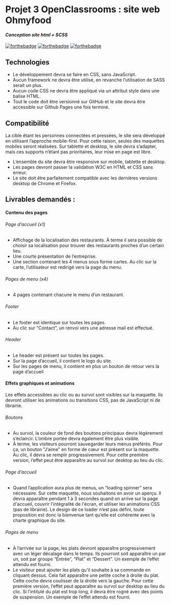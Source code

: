 # Projet 3 OpenClassrooms : site web Ohmyfood
#### _Conception site html + SCSS_

[![forthebadge](https://forthebadge.com/images/badges/built-with-love.svg)](https://forthebadge.com) [![forthebadge](https://forthebadge.com/images/badges/uses-html.svg)](https://forthebadge.com) [![forthebadge](https://forthebadge.com/images/badges/uses-css.svg)](https://forthebadge.com)

## Technologies
- Le développement devra se faire en CSS, sans JavaScript.
- Aucun framework ne devra être utilisé, en revanche l’utilisation de SASS serait un plus.
- Aucun code CSS ne devra être appliqué via un attribut style dans une balise HTML.
- Tout le code doit être versionné sur GitHub et le site devra être accessible sur Github Pages une fois terminé.

## Compatibilité
La cible étant les personnes connectées et pressées, le site sera développé en utilisant l’approche mobile-first. Pour cette raison, seules des maquettes mobiles seront réalisées. Sur tablette et desktop, le site devra s’adapter, mais ces supports n’étant pas prioritaires, leur mise en page est libre.
- L’ensemble du site devra être responsive sur mobile, tablette et desktop.
- Les pages devront passer la validation W3C en HTML et CSS sans erreur.
- Le site doit être parfaitement compatible avec les dernières versions desktop de Chrome et Firefox.

## Livrables demandés :
#### Contenu des pages
###### Page d’accueil (x1)
- Affichage de la localisation des restaurants. À terme il sera possible de choisir sa localisation pour trouver des restaurants proches d’un certain lieu.
- Une courte présentation de l’entreprise.
- Une section contenant les 4 menus sous forme cartes. Au clic sur la carte, l’utilisateur est redirigé vers la page du menu.
###### Pages de menu (x4)
- 4 pages contenant chacune le menu d’un restaurant.
###### Footer
- Le footer est identique sur toutes les pages.
- Au clic sur “Contact”, un renvoi vers une adresse mail est effectué.
###### Header
- Le header est présent sur toutes les pages.
- Sur la page d’accueil, il contient le logo du site.
- Sur les pages de menu, il contient en plus un bouton de retour vers la page d’accueil

#### Effets graphiques et animations
Les effets accessibles au clic ou au survol sont visibles sur la maquette. Ils devront utiliser les animations ou transitions CSS, pas de JavaScript ni de librairie.
###### Boutons
- Au survol, la couleur de fond des boutons principaux devra légèrement s’éclaircir. L’ombre portée devra également être plus visible.
- À terme, les visiteurs pourront sauvegarder leurs menus préférés. Pour ça, un bouton "J’aime" en forme de cœur est présent sur la maquette. Au clic, il devra se remplir progressivement. Pour cette première version, l’effet peut être apparaître au survol sur desktop au lieu du clic.
###### Page d’accueil
- Quand l’application aura plus de menus, un “loading spinner” sera nécessaire. Sur cette maquette, nous souhaitons en avoir un aperçu. Il devra apparaître pendant 1 à 3 secondes quand on arrive sur la page d'accueil, couvrir l'intégralité de l'écran, et utiliser les animations CSS (pas de librairie). Le design de ce loader n’est pas défini, toute proposition est donc la bienvenue tant qu’elle est cohérente avec la charte graphique du site.
###### Pages de menu
- À l’arrivée sur la page, les plats devront apparaître progressivement avec un léger décalage dans le temps. Ils pourront soit apparaître un par un, soit par groupe “Entrée”, “Plat” et “Dessert”. Un exemple de l’effet attendu est fourni.
- Le visiteur peut ajouter les plats qu'il souhaite à sa commande en cliquant dessus.
Cela fait apparaître une petite coche à droite du plat. Cette coche devra coulisser de la droite vers la gauche. Pour cette première version, l’effet peut apparaître au survol sur desktop au lieu du clic. Si l’intitulé du plat est trop long, il devra être rogné avec des points de suspension. Un exemple de l’effet attendu est fourni.
